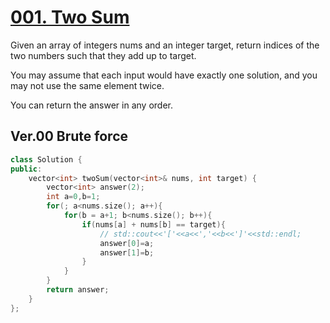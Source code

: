 # [001. Two Sum](https://leetcode-cn.com/problems/two-sum)
Given an array of integers nums and an integer target, return indices of the two numbers such that they add up to target.

You may assume that each input would have exactly one solution, and you may not use the same element twice.

You can return the answer in any order.

## Ver.00 Brute force
```cpp
class Solution {
public:
    vector<int> twoSum(vector<int>& nums, int target) {
        vector<int> answer(2);
        int a=0,b=1;
        for(; a<nums.size(); a++){
            for(b = a+1; b<nums.size(); b++){
                if(nums[a] + nums[b] == target){
                    // std::cout<<'['<<a<<','<<b<<']'<<std::endl;
                    answer[0]=a;
                    answer[1]=b;
                } 
            }
        }
        return answer;
    }
};
```